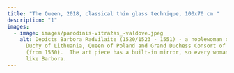 ```yaml
---
title: "The Queen, 2018, classical thin glass technique, 100x70 cm "
description: "1"
images:
  - image: images/parodinis-vitražas_-valdove.jpeg
    alt: Depicts Barbora Radvilaite (1520/1523 - 1551) - a noblewoman of the Grand
      Duchy of Lithuania, Queen of Poland and Grand Duchess Consort of Lithuania
      (from 1550).  The art piece has a built-in mirror, so every woman can feel
      like Barbora.
---
```

